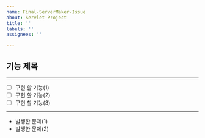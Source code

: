 ```yaml
---
name: Final-ServerMaker-Issue
about: Servlet-Project
title: ''
labels: ''
assignees: ''

---
```


## 기능 제목

---
- [ ] 구현 할 기능(1)
- [ ] 구현 할 기능(2)
- [ ] 구현 할 기능(3)

---
* 발생한 문제(1)
* 발생한 문제(2)
